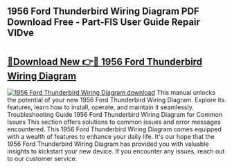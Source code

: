 ## 1956 Ford Thunderbird Wiring Diagram PDF Download Free - Part-FlS User Guide Repair VIDve

# <h2><a href="http://dfmtm2h.blite.top/?on=1956+Ford+Thunderbird+Wiring+Diagram">🔗Download New 👉🔴 1956 Ford Thunderbird Wiring Diagram</a></h2>

[![1956 Ford Thunderbird Wiring Diagram download](https://i.imgur.com/lujVjoI.png)](http://dfmtm2h.blite.top/?on=1956+Ford+Thunderbird+Wiring+Diagram)
This manual unlocks the potential of your new 1956 Ford Thunderbird Wiring Diagram. Explore its features, learn how to install, operate, and maintain it seamlessly. Troubleshooting Guide 1956 Ford Thunderbird Wiring Diagram for Common Issues This section offers solutions to common issues and error messages encountered. This 1956 Ford Thunderbird Wiring Diagram comes equipped with a wealth of features to enhance your daily life. It's our hope that the 1956 Ford Thunderbird Wiring Diagram has provided you with valuable insights to kickstart your new device. If you encounter any issues, reach out to our customer service.
